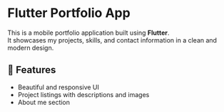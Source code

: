 # Flutter Portfolio App

This is a mobile portfolio application built using **Flutter**.  
It showcases my projects, skills, and contact information in a clean and modern design.

## 📱 Features
- Beautiful and responsive UI
- Project listings with descriptions and images
- About me section
